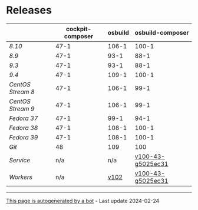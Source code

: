 # Releases
|       | cockpit-composer    | osbuild    | osbuild-composer    |
|-------|---------------------|------------|---------------------|
*8.10* | 47-1 | 106-1 | 100-1
*8.9* | 47-1 | 93-1 | 88-1
*9.3* | 47-1 | 93-1 | 88-1
*9.4* | 47-1 | 109-1 | 100-1
*CentOS Stream 8* | 47-1 | 106-1 | 99-1
*CentOS Stream 9* | 47-1 | 106-1 | 99-1
*Fedora 37* | 47-1 | 99-1 | 94-1
*Fedora 38* | 47-1 | 108-1 | 100-1
*Fedora 39* | 47-1 | 108-1 | 100-1
*Git* | 48 | 109 | 100
*Service* | n/a | n/a | [v100-43-g5025ec31](https://github.com/osbuild/osbuild-composer/compare/v100-43-g5025ec31...main)
*Workers* | n/a | [v102](https://github.com/osbuild/osbuild/compare/v102...main) | [v100-43-g5025ec31](https://github.com/osbuild/osbuild-composer/compare/v100-43-g5025ec31...main)

---

[This page is autogenerated by a bot](https://gitlab.cee.redhat.com/osbuild/guides-bot/-/blob/main/release_overview.py) - Last update 2024-02-24